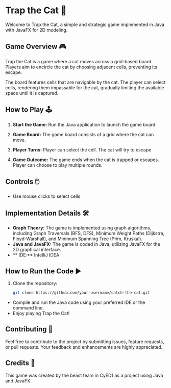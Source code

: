 # Trap the Cat 🐾

Welcome to Trap the Cat, a simple and strategic game implemented in Java with JavaFX for 2D modeling.

## Game Overview 🎮

Trap the Cat is a game where a cat moves across a grid-based board. Players aim to encircle the cat by choosing adjacent cells, preventing its escape.

The board features cells that are navigable by the cat. The player can select cells, rendering them impassable for the cat, gradually limiting the available space until it is captured.

## How to Play 🕹️

1. **Start the Game:** Run the Java application to launch the game board.

2. **Game Board:** The game board consists of a grid where the cat can move.

3. **Player Turns:** Player can select the cell. The cat will try to escape

4. **Game Outcome:** The game ends when the cat is trapped or escapes. Player can choose to play multiple rounds.

## Controls 🖱️

- Use mouse clicks to select cells.

## Implementation Details 🛠️

- **Graph Theory:** The game is implemented using graph algorithms, including Graph Traversals (BFS, DFS), Minimum Weight Paths (Dijkstra, Floyd-Warshall), and Minimum Spanning Tree (Prim, Kruskal).
- **Java and JavaFX:** The game is coded in Java, utilizing JavaFX for the 2D graphical interface.
- ** IDE:** IntelliJ IDEA

## How to Run the Code ▶️

1. Clone the repository:

   ```bash
   git clone https://github.com/your-username/catch-the-cat.git

- Compile and run the Java code using your preferred IDE or the command line.
- Enjoy playing Trap the Cat!

## Contributing 🤝
Feel free to contribute to the project by submitting issues, feature requests, or pull requests. Your feedback and enhancements are highly appreciated.

## Credits 🙌
This game was created by the beast team in CyED1 as a project using Java and JavaFX.
